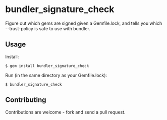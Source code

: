 # bundler_signature_check

Figure out which gems are signed given a Gemfile.lock, and tells you which --trust-policy is safe to use with bundler.

## Usage

Install:

    $ gem install bundler_signature_check

Run (in the same directory as your Gemfile.lock):

    $ bundler_signature_check

## Contributing

Contributions are welcome - fork and send a pull request.
